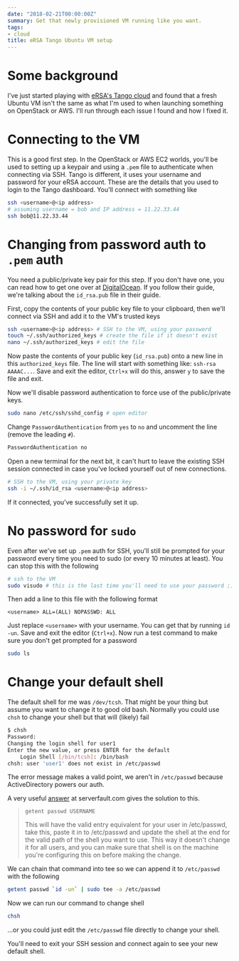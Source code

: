 ```yaml
---
date: "2018-02-21T00:00:00Z"
summary: Get that newly provisioned VM running like you want.
tags:
- cloud
title: eRSA Tango Ubuntu VM setup
---
```

# Some background
I've just started playing with [eRSA's Tango cloud](https://www.ersa.edu.au/service/cloud/tango-cloud/) and found that a fresh Ubuntu VM isn't the same as what I'm used to when launching something on OpenStack or AWS. I'll run through each issue I found and how I fixed it.

# Connecting to the VM
This is a good first step. In the OpenStack or AWS EC2 worlds, you'll be used to setting up a keypair and using a `.pem` file to authenticate when connecting via SSH. Tango is different, it uses your username and password for your eRSA account. These are the details that you used to login to the Tango dashboard. You'll connect with something like
```bash
ssh <username>@<ip address>
# assuming username = bob and IP address = 11.22.33.44
ssh bob@11.22.33.44
```

# Changing from password auth to `.pem` auth
You need a public/private key pair for this step. If you don't have one, you can read how to get one over at [DigitalOcean](https://www.digitalocean.com/community/tutorials/how-to-set-up-ssh-keys--2). If you follow their guide, we're talking about the `id_rsa.pub` file in their guide.

First, copy the contents of your public key file to your clipboard, then we'll connect via SSH and add it to the VM's trusted keys
```bash
ssh <username>@<ip address> # SSH to the VM, using your password
touch ~/.ssh/authorized_keys # create the file if it doesn't exist
nano ~/.ssh/authorized_keys # edit the file
```
Now paste the contents of your public key (`id_rsa.pub`) onto a new line in this `authorized_keys` file. The line will start with something like: `ssh-rsa AAAAC...`. Save and exit the editor, `Ctrl+x` will do this, answer `y` to save the file and exit.

Now we'll disable password authentication to force use of the public/private keys.
```bash
sudo nano /etc/ssh/sshd_config # open editor
```
Change `PasswordAuthentication` from `yes` to `no` and uncomment the line (remove the leading `#`).
```bash
PasswordAuthentication no
```

Open a new terminal for the next bit, it can't hurt to leave the existing SSH session connected in case you've locked yourself out of new connections.
```bash
# SSH to the VM, using your private key
ssh -i ~/.ssh/id_rsa <username>@<ip address>
```
If it connected, you've successfully set it up.

# No password for `sudo`
Even after we've set up `.pem` auth for SSH, you'll still be prompted for your password every time you need to sudo (or every 10 minutes at least). You can stop this with the following
```bash
# ssh to the VM
sudo visudo # this is the last time you'll need to use your password ;)
```
Then add a line to this file with the following format
```
<username> ALL=(ALL) NOPASSWD: ALL
```
Just replace `<username>` with your username. You can get that by running `id -un`. Save and exit the editor (`Ctrl+x`). Now run a test command to make sure you don't get prompted for a password
```bash
sudo ls
```

# Change your default shell
The default shell for me was `/dev/tcsh`. That might be your thing but assume you want to change it to good old bash. Normally you could use `chsh` to change your shell but that will (likely) fail
```bash
$ chsh
Password: 
Changing the login shell for user1
Enter the new value, or press ENTER for the default
	Login Shell [/bin/tcsh]: /bin/bash
chsh: user 'user1' does not exist in /etc/passwd
```
The error message makes a valid point, we aren't in `/etc/passwd` because ActiveDirectory powers our auth.

A very useful [answer](https://serverfault.com/a/742130/265053) at serverfault.com gives the solution to this.

>     getent passwd USERNAME
> This will have the valid entry equivalent for your user in /etc/passwd, take this, paste it in to /etc/passwd and update the shell at the end for the valid path of the shell you want to use. This way it doesn't change it for all users, and you can make sure that shell is on the machine you're configuring this on before making the change.

We can chain that command into tee so we can append it to `/etc/passwd` with the following
```bash
getent passwd `id -un` | sudo tee -a /etc/passwd
```

Now we can run our command to change shell
```bash
chsh
```
...or you could just edit the `/etc/passwd` file directly to change your shell.

You'll need to exit your SSH session and connect again to see your new default shell.
